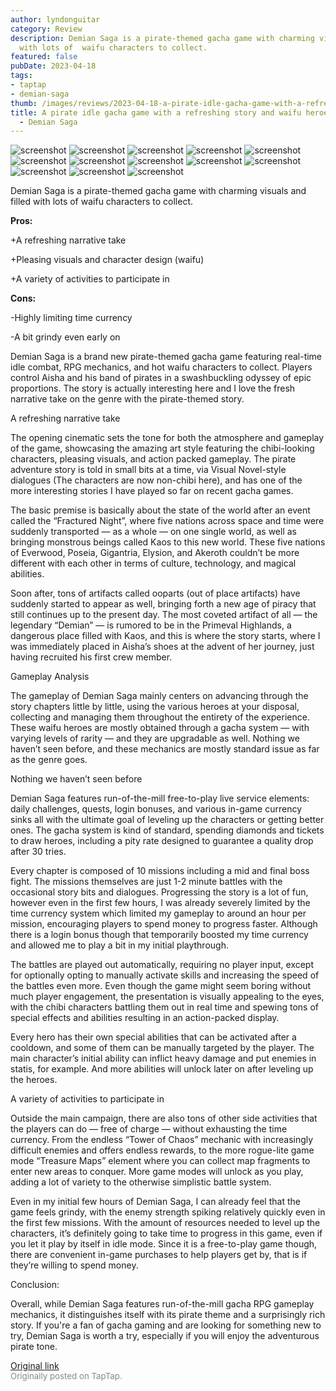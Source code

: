 ```yaml
---
author: lyndonguitar
category: Review
description: Demian Saga is a pirate-themed gacha game with charming visuals and filled
  with lots of  waifu characters to collect.
featured: false
pubDate: 2023-04-18
tags:
- taptap
- demian-saga
thumb: /images/reviews/2023-04-18-a-pirate-idle-gacha-game-with-a-refreshing-story-and-waifu-heroes--full-review---demian-s-0.avif
title: A pirate idle gacha game with a refreshing story and waifu heroes | Full Review
  - Demian Saga
---
```


<div class="gallery">
  <img src="/images/reviews/2023-04-18-a-pirate-idle-gacha-game-with-a-refreshing-story-and-waifu-heroes--full-review---demian-s-0.avif" alt="screenshot" />
  <img src="/images/reviews/2023-04-18-a-pirate-idle-gacha-game-with-a-refreshing-story-and-waifu-heroes--full-review---demian-s-1.avif" alt="screenshot" />
  <img src="/images/reviews/2023-04-18-a-pirate-idle-gacha-game-with-a-refreshing-story-and-waifu-heroes--full-review---demian-s-2.avif" alt="screenshot" />
  <img src="/images/reviews/2023-04-18-a-pirate-idle-gacha-game-with-a-refreshing-story-and-waifu-heroes--full-review---demian-s-3.avif" alt="screenshot" />
  <img src="/images/reviews/2023-04-18-a-pirate-idle-gacha-game-with-a-refreshing-story-and-waifu-heroes--full-review---demian-s-4.avif" alt="screenshot" />
  <img src="/images/reviews/2023-04-18-a-pirate-idle-gacha-game-with-a-refreshing-story-and-waifu-heroes--full-review---demian-s-5.avif" alt="screenshot" />
  <img src="/images/reviews/2023-04-18-a-pirate-idle-gacha-game-with-a-refreshing-story-and-waifu-heroes--full-review---demian-s-6.avif" alt="screenshot" />
  <img src="/images/reviews/2023-04-18-a-pirate-idle-gacha-game-with-a-refreshing-story-and-waifu-heroes--full-review---demian-s-7.avif" alt="screenshot" />
  <img src="/images/reviews/2023-04-18-a-pirate-idle-gacha-game-with-a-refreshing-story-and-waifu-heroes--full-review---demian-s-8.avif" alt="screenshot" />
  <img src="/images/reviews/2023-04-18-a-pirate-idle-gacha-game-with-a-refreshing-story-and-waifu-heroes--full-review---demian-s-9.avif" alt="screenshot" />
  <img src="/images/reviews/2023-04-18-a-pirate-idle-gacha-game-with-a-refreshing-story-and-waifu-heroes--full-review---demian-s-10.avif" alt="screenshot" />
  <img src="/images/reviews/2023-04-18-a-pirate-idle-gacha-game-with-a-refreshing-story-and-waifu-heroes--full-review---demian-s-11.avif" alt="screenshot" />
  <img src="/images/reviews/2023-04-18-a-pirate-idle-gacha-game-with-a-refreshing-story-and-waifu-heroes--full-review---demian-s-12.avif" alt="screenshot" />
</div>

Demian Saga is a pirate-themed gacha game with charming visuals and filled with lots of  waifu characters to collect.


**Pros:**


+A refreshing narrative take

+Pleasing visuals and character design (waifu)

+A variety of activities to participate in


**Cons:**


-Highly limiting time currency

-A bit grindy even early on

Demian Saga is a brand new pirate-themed gacha game featuring real-time idle combat, RPG mechanics, and hot waifu characters to collect. Players control Aisha and his band of pirates in a swashbuckling odyssey of epic proportions. The story is actually interesting here and I love the fresh narrative take on the genre with the pirate-themed story.

A refreshing narrative take

The opening cinematic sets the tone for both the atmosphere and gameplay of the game, showcasing the amazing art style featuring the chibi-looking characters, pleasing visuals, and action packed gameplay. The pirate adventure story is told in small bits at a time, via Visual Novel-style dialogues (The characters are now non-chibi here), and has one of the more interesting stories I have played so far on recent gacha games.

The basic premise is basically about the state of the world after an event called the “Fractured Night”, where five nations across space and time were suddenly transported — as a whole — on one single world, as well as bringing monstrous beings called Kaos to this new world. These five nations of Everwood, Poseia, Gigantria, Elysion, and Akeroth couldn’t be more different with each other in terms of culture, technology, and magical abilities.

Soon after, tons of artifacts called ooparts (out of place artifacts) have suddenly started to appear as well, bringing forth a new age of piracy that still continues up to the present day. The most coveted artifact of all — the legendary “Demian” — is rumored to be in the Primeval Highlands, a dangerous place filled with Kaos, and this is where the story starts, where I was immediately placed in Aisha’s shoes at the advent of her journey, just having recruited his first crew member.

Gameplay Analysis

The gameplay of Demian Saga mainly centers on advancing through the story chapters little by little, using the various heroes at your disposal, collecting and managing them throughout the entirety of the experience. These waifu heroes are mostly obtained through a gacha system — with varying levels of rarity — and they are upgradable as well. Nothing we haven’t seen before, and these mechanics are mostly standard issue as far as the genre goes.

Nothing we haven’t seen before

Demian Saga features run-of-the-mill free-to-play live service elements: daily challenges, quests, login bonuses, and various in-game currency sinks all with the ultimate goal of leveling up the characters or getting better ones. The gacha system is kind of standard, spending diamonds and tickets to draw heroes, including a pity rate designed to guarantee a quality drop after 30 tries.

Every chapter is composed of 10 missions including a mid and final boss fight. The missions themselves are just 1-2 minute battles with the occasional story bits and dialogues. Progressing the story is a lot of fun, however even in the first few hours, I was already severely limited by the time currency system which limited my gameplay to around an hour per mission, encouraging players to spend money to progress faster. Although there is a login bonus though that temporarily boosted my time currency and allowed me to play a bit in my initial playthrough.

The battles are played out automatically, requiring no player input, except for optionally opting to manually activate skills and increasing the speed of the battles even more. Even though the game might seem boring without much player engagement, the presentation is visually appealing to the eyes, with the chibi characters battling them out in real time and spewing tons of special effects and abilities resulting in an action-packed display.

Every hero has their own special abilities that can be activated after a cooldown, and some of them can be manually targeted by the player. The main character’s initial ability can inflict heavy damage and put enemies in statis, for example. And more abilities will unlock later on after leveling up the heroes.

A variety of activities to participate in

Outside the main campaign, there are also tons of other side activities that the players can do — free of charge — without exhausting the time currency. From the endless “Tower of Chaos” mechanic with increasingly difficult enemies and offers endless rewards, to the more rogue-lite game mode “Treasure Maps” element where you can collect map fragments to enter new areas to conquer. More game modes will unlock as you play, adding a lot of variety to the otherwise simplistic battle system.

Even in my initial few hours of Demian Saga, I can already feel that the game feels grindy, with the enemy strength spiking relatively quickly even in the first few missions. With the amount of resources needed to level up the characters, it’s definitely going to take time to progress in this game, even if you let it play by itself in idle mode. Since it is a free-to-play game though, there are convenient in-game purchases to help players get by, that is if they’re willing to spend money.

Conclusion:

Overall, while Demian Saga features run-of-the-mill gacha RPG gameplay mechanics, it distinguishes itself with its pirate theme and a surprisingly rich story. If you're a fan of gacha gaming and are looking for something new to try, Demian Saga is worth a try, especially if you will enjoy the adventurous pirate tone.

[Original link](https://www.taptap.io/post/5158604)<br><span style="font-size: 0.95em; color: #888;">Originally posted on TapTap.</span>